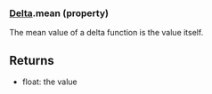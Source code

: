 ### [Delta](Delta.md).mean (property)




The mean value of a delta function is the value itself.

Returns
-------
* float: the value

